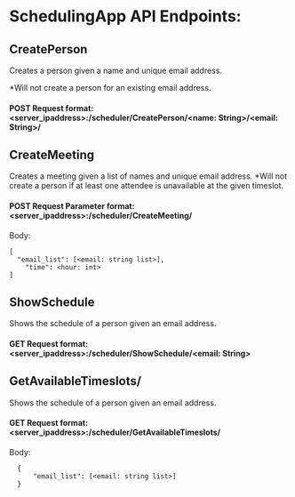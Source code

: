 # SchedulingApp API Endpoints:

## CreatePerson
Creates a person given a name and unique email address.

*Will not create a person for an existing email address.
#### POST Request format: <server_ipaddress>:<port>/scheduler/CreatePerson/<name: String>/<email: String>/

## CreateMeeting
Creates a meeting given a list of names and unique email address.
*Will not create a person if at least one attendee is unavailable at the given timeslot.
#### POST Request Parameter format: <server_ipaddress>:<port>/scheduler/CreateMeeting/
  Body:
```
[
  "email_list": [<email: string list>],
	"time": <hour: int>
]
```

## ShowSchedule
Shows the schedule of a person given an email address.
#### GET Request format: <server_ipaddress>:<port>/scheduler/ShowSchedule/<email: String>

## GetAvailableTimeslots/
Shows the schedule of a person given an email address.
#### GET Request format: <server_ipaddress>:<port>/scheduler/GetAvailableTimeslots/
  Body:
```
  {
	  "email_list": [<email: string list>]
  }
```
